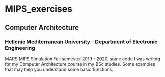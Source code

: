 # MIPS_exercises
## Computer Architecture
### Hellenic Mediterranean University - Department of Electronic Engineering 

MARS MIPS Simulation
Fall semester 2019 - 2020, some code I was writing for my Computer Architecture course in my BSc studies.
Some examples that may help you understand some basic functions.